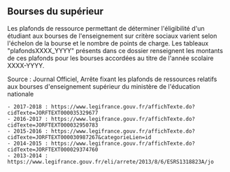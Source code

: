 ## Bourses du supérieur

Les plafonds de ressource permettant de déterminer l'éligibilité d'un étudiant aux bourses de l'enseignement sur critère sociaux varient selon l'échelon de la bourse et le nombre de points de charge.
Les tableaux "plafondsXXXX_YYYY" présents dans ce dossier renseignent les montants de ces plafonds pour les bourses accordées au titre de l'année scolaire XXXX-YYYY.

Source : Journal Officiel, Arrête fixant les plafonds de ressources relatifs aux bourses d'enseignement supérieur du ministère de l'éducation nationale

    - 2017-2018 : https://www.legifrance.gouv.fr/affichTexte.do?cidTexte=JORFTEXT000035329677
    - 2016-2017 : https://www.legifrance.gouv.fr/affichTexte.do?cidTexte=JORFTEXT000032950783
    - 2015-2016 : https://www.legifrance.gouv.fr/affichTexte.do?cidTexte=JORFTEXT000030987267&categorieLien=id
    - 2014-2015 : https://www.legifrance.gouv.fr/affichTexte.do?cidTexte=JORFTEXT000029374760
    - 2013-2014 : https://www.legifrance.gouv.fr/eli/arrete/2013/8/6/ESRS1318823A/jo

